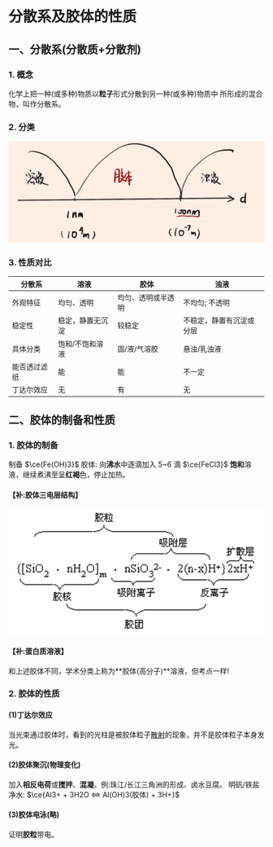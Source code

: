 # 分散系及胶体的性质

## 一、分散系(分散**质**+分散**剂**)

### 1. 概念

化学上把一种(或多种)物质以**粒子**形式分散到另一种(或多种)物质中 所形成的混合物，叫作分散系。

### 2. 分类

![分类](https://raw.githubusercontent.com/evanadams413/PicBed/master/202401171054448.png)

### 3. 性质对比

|分散系|溶液|胶体|浊液|
|---|---|---|---|
|外观特征|均匀、透明|均匀、透明或半透明|不均匀; 不透明|
|稳定性|稳定，静置无沉淀|较稳定|不稳定，静置有沉淀或分层|
|具体分类|饱和/不饱和溶液|固/液/气溶胶|悬浊/乳浊液|
|能否透过滤纸|能|能|不一定|
|丁达尔效应|无|有|无|

## 二、胶体的制备和性质

### 1. 胶体的制备

制备 $\ce{Fe(OH)3}$ 胶体: 向**沸水**中逐滴加入 5~6 滴 $\ce{FeCl3}$ **饱和**溶液，继续煮沸至呈**红褐**色，停止加热。

#### 【补:胶体三电层结构】

![结构](https://raw.githubusercontent.com/evanadams413/PicBed/master/202401171102885.png)

#### 【补:蛋白质溶液】

和上述胶体不同，学术分类上称为**胶体(高分子)**溶液，但考点一样!

### 2. 胶体的性质

#### (1)丁达尔效应

当光束通过胶体时，看到的光柱是被胶体粒子<u>散射</u>的现象，并不是胶体粒子本身发光。

#### (2)胶体聚沉(**物理**变化)

加入**相反电荷**或**搅拌**、**混凝**。例:珠江/长江三角洲的形成、卤水豆腐。
明矾/铁盐净水: $\ce{Al3+ + 3H2O <=> Al(OH)3(胶体) + 3H+}$

#### (3)胶体电泳(略)

证明**胶粒**带电。
